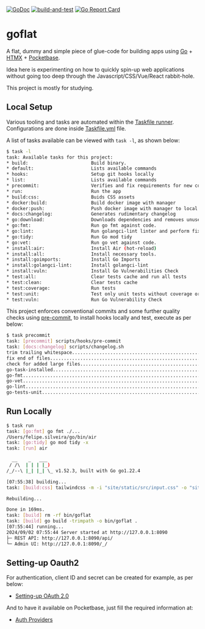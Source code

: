 [![GoDoc](https://pkg.go.dev/badge/github.com/silveiralexf/goflat?status.svg)](https://pkg.go.dev/github.com/silveiralexf/goflat)
[![build-and-test](https://github.com/silveiralexf/goflat/actions/workflows/build-and-test.yaml/badge.svg)](https://github.com/silveiralexf/goflat/actions/workflows/build-and-test.yaml)
[![Go Report Card](https://goreportcard.com/badge/github.com/silveiralexf/goflat)](https://goreportcard.com/report/github.com/silveiralexf/goflat)

# goflat

A flat, dummy and simple piece of glue-code for building apps using
[Go](https://golang.org/) + [HTMX](https://htmx.org/) + [Pocketbase](https://pocketbase.io/).

Idea here is experimenting on how to quickly spin-up web applications without
going too deep through the Javascript/CSS/Vue/React rabbit-hole.

This project is mostly for studying.

## Local Setup

Various tooling and tasks are automated within the [Taskfile runner](https://github.com/go-task/task/).
Configurations are done inside [Taskfile.yml](Taskfile.yml) file.

A list of tasks available can be viewed with `task -l`, as shown below:

```sh
$ task -l
task: Available tasks for this project:
* build:                       Build binary.
* default:                     Lists available commands
* hooks:                       Setup git hooks locally
* list:                        Lists available commands
* precommit:                   Verifies and fix requirements for new commits
* run:                         Run the app
* build:css:                   Buids CSS assets
* docker:build:                Build docker image with manager
* docker:push:                 Push docker image with manager to local registry
* docs:changelog:              Generates rudimentary changelog
* go:download:                 Downloads dependencies and removes unused ones
* go:fmt:                      Run go fmt against code.
* go:lint:                     Run golangci-lint linter and perform fixes.
* go:tidy:                     Run Go mod tidy
* go:vet:                      Run go vet against code.
* install:air:                 Install Air (hot-reload)
* install:all:                 Install necessary tools.
* install:goimports:           Install Go Imports
* install:golangci-lint:       Install golangci-lint
* install:vuln:                Install Go Vulnerabilities Check
* test:all:                    Clear tests cache and run all tests
* test:clean:                  Clear tests cache
* test:coverage:               Run tests
* test:unit:                   Test only unit tests without coverage or E2E
* test:vuln:                   Run Go Vulnerability Check
```

This project enforces conventional commits and some further quality checks using
[pre-commit](https://pre-commit.com), to install hooks locally and test,
execute as per below:

```sh
$ task precommit
task: [precommit] scripts/hooks/pre-commit
task: [docs:changelog] scripts/changelog.sh
trim trailing whitespace.................................................Passed
fix end of files.........................................................Passed
check for added large files..............................................Passed
go-task-installed........................................................Passed
go-fmt...................................................................Passed
go-vet...................................................................Passed
go-lint..................................................................Passed
go-tests-unit............................................................Passed
```

## Run Locally

```sh
$ task run
task: [go:fmt] go fmt ./...
/Users/felipe.silveira/go/bin/air
task: [go:tidy] go mod tidy -x
task: [run] air

  __    _   ___
 / /\  | | | |_)
/_/--\ |_| |_| \_ v1.52.3, built with Go go1.22.4

[07:55:38] building...
task: [build:css] tailwindcss -m -i "site/static/src/input.css" -o "site/static/public/out.css"

Rebuilding...

Done in 169ms.
task: [build] rm -rf bin/goflat
task: [build] go build -trimpath -o bin/goflat .
[07:55:44] running...
2024/09/02 07:55:44 Server started at http://127.0.0.1:8090
├─ REST API: http://127.0.0.1:8090/api/
└─ Admin UI: http://127.0.0.1:8090/_/
```

## Setting-up Oauth2

For authentication, client ID and secret can be created for example, as per below:

- [Setting-up OAuth 2.0](https://support.google.com/cloud/answer/6158849?hl=en#:~:text=Go%20to%20the%20Google%20Cloud%20Platform%20Console%20Credentials%20page.,to%20add%20a%20new%20secret.)

And to have it available on Pocketbase, just fill the required information at:

- [Auth Providers](http://localhost:8090/_/#/settings/auth-providers)
